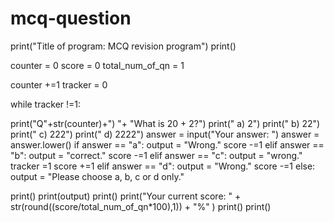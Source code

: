 # mcq-question
print("Title of program: MCQ revision program")
print()

counter = 0
score = 0
total_num_of_qn = 1


counter +=1
tracker = 0

while tracker !=1:
  
  print("Q"+str(counter)+") "+ "What is 20 + 2?")
  print("   a) 2")
  print("   b) 22")
  print("   c) 222")
  print("   d) 2222")
  answer = input("Your answer: ")
  answer = answer.lower()
  if answer == "a":
    output = "Wrong."
    score -=1
  elif answer == "b":
    output = "correct."
    score -=1
  elif answer == "c":
    output = "wrong."
    tracker =1
    score +=1
  elif answer == "d":
    output = "Wrong."
    score -=1
  else:
    output = "Please choose a, b, c or d only."
  
  print()
  print(output)
  print()
  print("Your current score: " + str(round((score/total_num_of_qn*100),1)) + "%"  )
  print()
  print()
  



